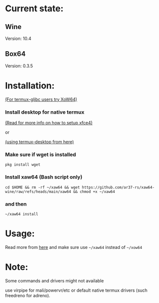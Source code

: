 # Current state:
## Wine
Version: 10.4

## Box64
Version: 0.3.5

# Installation:
[(For termux-glibc users try XoW64)](https://github.com/ar37-rs/xow64-wine)
### Install desktop for native termux
[(Read for more info on how to setup xfce4)](https://github.com/ar37-rs/xfce4-termux)

or

[(using termux-desktop from here)](https://github.com/sabamdarif/termux-desktop/tree/main)

### Make sure if wget is installed
```
pkg install wget
```

### Install xaw64 (Bash script only)
```
cd $HOME && rm -rf ~/xaw64 && wget https://github.com/ar37-rs/xaw64-wine/raw/refs/heads/main/xaw64 && chmod +x ~/xaw64
```

### and then
```
~/xaw64 install
```

# Usage:
Read more from [here](https://github.com/ar37-rs/xow64-wine) and make sure use ```~/xaw64``` instead of ```~/xow64```

# Note:
Some commands and drivers might not available

use virpipe for mali/powervr/etc or default native termux drivers (such freedreno for adreno).

